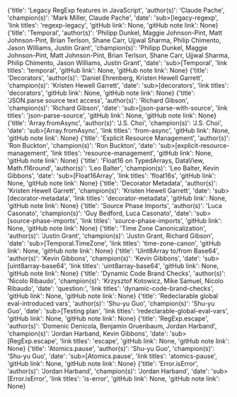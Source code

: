 {'title': 'Legacy RegExp features in JavaScript', 'author(s)': 'Claude Pache', 'champion(s)': 'Mark Miller, Claude Pache', 'date': 'sub>[legacy-regexp', 'link titles': 'regexp-legacy', 'gitHub link': None, 'gitHub note link': None}
{'title': 'Temporal', 'author(s)': 'Philipp Dunkel, Maggie Johnson-Pint, Matt Johnson-Pint, Brian Terlson, Shane Carr, Ujjwal Sharma, Philip Chimento, Jason Williams, Justin Grant', 'champion(s)': 'Philipp Dunkel, Maggie Johnson-Pint, Matt Johnson-Pint, Brian Terlson, Shane Carr, Ujjwal Sharma, Philip Chimento, Jason Williams, Justin Grant', 'date': 'sub>[Temporal', 'link titles': 'temporal', 'gitHub link': None, 'gitHub note link': None}
{'title': 'Decorators', 'author(s)': 'Daniel Ehrenberg, Kristen Hewell Garrett', 'champion(s)': 'Kristen Hewell Garrett', 'date': 'sub>[decorators', 'link titles': 'decorators', 'gitHub link': None, 'gitHub note link': None}
{'title': 'JSON.parse source text access', 'author(s)': 'Richard Gibson', 'champion(s)': 'Richard Gibson', 'date': 'sub>[json-parse-with-source', 'link titles': 'json-parse-source', 'gitHub link': None, 'gitHub note link': None}
{'title': 'Array.fromAsync', 'author(s)': 'J.S. Choi', 'champion(s)': 'J.S. Choi', 'date': 'sub>[Array.fromAsync', 'link titles': 'from-async', 'gitHub link': None, 'gitHub note link': None}
{'title': 'Explicit Resource Management', 'author(s)': 'Ron Buckton', 'champion(s)': 'Ron Buckton', 'date': 'sub>[explicit-resource-management', 'link titles': 'resource-management', 'gitHub link': None, 'gitHub note link': None}
{'title': 'Float16 on TypedArrays, DataView, Math.f16round', 'author(s)': 'Leo Balter', 'champion(s)': 'Leo Balter, Kevin Gibbons', 'date': 'sub>[Float16Array', 'link titles': 'float16s', 'gitHub link': None, 'gitHub note link': None}
{'title': 'Decorator Metadata', 'author(s)': 'Kristen Hewell Garrett', 'champion(s)': 'Kristen Hewell Garrett', 'date': 'sub>[decorator-metadata', 'link titles': 'decorator-metadata', 'gitHub link': None, 'gitHub note link': None}
{'title': 'Source Phase Imports', 'author(s)': 'Luca Casonato', 'champion(s)': 'Guy Bedford, Luca Casonato', 'date': 'sub>[source-phase-imports', 'link titles': 'source-phase-imports', 'gitHub link': None, 'gitHub note link': None}
{'title': 'Time Zone Canonicalization', 'author(s)': 'Justin Grant', 'champion(s)': 'Justin Grant, Richard Gibson', 'date': 'sub>[Temporal.TimeZone', 'link titles': 'time-zone-canon', 'gitHub link': None, 'gitHub note link': None}
{'title': 'Uint8Array to/from Base64', 'author(s)': 'Kevin Gibbons', 'champion(s)': 'Kevin Gibbons', 'date': 'sub>[uint8array-base64', 'link titles': 'uint8array-base64', 'gitHub link': None, 'gitHub note link': None}
{'title': 'Dynamic Code Brand Checks', 'author(s)': 'Nicolo Ribaudo', 'champion(s)': 'Krzysztof Kotowicz, Mike Samuel, Nicolo Ribaudo', 'date': 'question:', 'link titles': 'dynamic-code-brand-checks', 'gitHub link': None, 'gitHub note link': None}
{'title': 'Redeclarable global eval-introduced vars', 'author(s)': 'Shu-yu Guo', 'champion(s)': 'Shu-yu Guo', 'date': 'sub>[Testing plan', 'link titles': 'redeclarable-global-eval-vars', 'gitHub link': None, 'gitHub note link': None}
{'title': 'RegExp.escape', 'author(s)': 'Domenic Denicola, Benjamin Gruenbaum, Jordan Harband', 'champion(s)': 'Jordan Harband, Kevin Gibbons', 'date': 'sub>[RegExp.escape', 'link titles': 'escape', 'gitHub link': None, 'gitHub note link': None}
{'title': 'Atomics.pause', 'author(s)': 'Shu-yu Guo', 'champion(s)': 'Shu-yu Guo', 'date': 'sub>[Atomics.pause', 'link titles': 'atomics-pause', 'gitHub link': None, 'gitHub note link': None}
{'title': 'Error.isError', 'author(s)': 'Jordan Harband', 'champion(s)': 'Jordan Harband', 'date': 'sub>[Error.isError', 'link titles': 'is-error', 'gitHub link': None, 'gitHub note link': None}
